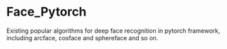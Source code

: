 # Face_Pytorch
Existing popular algorithms for deep face recognition in pytorch framework, including arcface, cosface and sphereface and so on.
